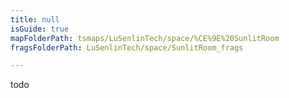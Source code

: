 ```yaml
---
title: null
isGuide: true
mapFolderPath: tsmaps/LuSenlinTech/space/%CE%9E%20SunlitRoom
fragsFolderPath: LuSenlinTech/space/SunlitRoom_frags

---
```



<!-- tsGuideRenderComment {"guide":{"id":"yGAzIq1V7","path":"LuSenlinTech/space","fragmentFolderPath":"LuSenlinTech/space/SunlitRoom_frags"},"fragment":{"id":"yGAzIq1V7","topLevelMapKey":"s7LPoI1Jr","mapKeyChain":"s7LPoI1Jr","guideID":"yGAzIq1jm","guidePath":"c:/GitHub/MuddySpud/MuddySpud.github.io/tsmaps/LuSenlinTech/space/SunlitRoom.tsmap","chartKey":"s7LPoI1Jr","isLeaf":true,"options":[]}} -->

todo